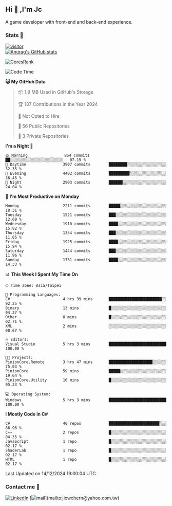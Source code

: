 ## Hi 👋 ,I'm Jc  

A game developer with front-end and back-end experience.  

### Stats  📝
[![visitor](https://visitor-badge.glitch.me/badge?page_id=jiowchern.jiowchern&style=flat-square&color=0088cc)](https://visitor-badge.glitch.me/badge?page_id=jiowchern.jiowchern&style=flat-square&color=0088cc)  
[![Anurag's GitHub stats](https://github-readme-stats.vercel.app/api?username=jiowchern&count_private=true&&show_icons=true)](https://github.com/anuraghazra/github-readme-stats)  
<!-- [![trophy](https://github-profile-trophy.vercel.app/?username=jiowchern)](https://github.com/ryo-ma/github-profile-trophy)   -->
[![CoresRank](https://cr-ss-service.azurewebsites.net/api/ScreenShot?widget=summary&username=jiowchern)](https://cr-ss-service.azurewebsites.net/api/ScreenShot?widget=summary&username=jiowchern)


<!--START_SECTION:waka-->
![Code Time](http://img.shields.io/badge/Code%20Time-1%2C343%20hrs%2035%20mins-blue)

**🐱 My GitHub Data** 

> 📦 1.9 MB Used in GitHub's Storage 
 > 
> 🏆 187 Contributions in the Year 2024
 > 
> 🚫 Not Opted to Hire
 > 
> 📜 56 Public Repositories 
 > 
> 🔑 3 Private Repositories 
 > 
**I'm a Night 🦉** 

```text
🌞 Morning                864 commits         ██░░░░░░░░░░░░░░░░░░░░░░░   07.15 % 
🌆 Daytime                3907 commits        ████████░░░░░░░░░░░░░░░░░   32.35 % 
🌃 Evening                4402 commits        █████████░░░░░░░░░░░░░░░░   36.45 % 
🌙 Night                  2903 commits        ██████░░░░░░░░░░░░░░░░░░░   24.04 % 
```
📅 **I'm Most Productive on Monday** 

```text
Monday                   2211 commits        █████░░░░░░░░░░░░░░░░░░░░   18.31 % 
Tuesday                  1521 commits        ███░░░░░░░░░░░░░░░░░░░░░░   12.60 % 
Wednesday                1910 commits        ████░░░░░░░░░░░░░░░░░░░░░   15.82 % 
Thursday                 1334 commits        ███░░░░░░░░░░░░░░░░░░░░░░   11.05 % 
Friday                   1925 commits        ████░░░░░░░░░░░░░░░░░░░░░   15.94 % 
Saturday                 1444 commits        ███░░░░░░░░░░░░░░░░░░░░░░   11.96 % 
Sunday                   1731 commits        ████░░░░░░░░░░░░░░░░░░░░░   14.33 % 
```


📊 **This Week I Spent My Time On** 

```text
🕑︎ Time Zone: Asia/Taipei

💬 Programming Languages: 
C#                       4 hrs 39 mins       ███████████████████████░░   92.25 % 
Binary                   13 mins             █░░░░░░░░░░░░░░░░░░░░░░░░   04.37 % 
Other                    8 mins              █░░░░░░░░░░░░░░░░░░░░░░░░   02.71 % 
XML                      2 mins              ░░░░░░░░░░░░░░░░░░░░░░░░░   00.67 % 

🔥 Editors: 
Visual Studio            5 hrs 3 mins        █████████████████████████   100.00 % 

🐱‍💻 Projects: 
PinionCore.Remote        3 hrs 47 mins       ███████████████████░░░░░░   75.03 % 
PinionCore               59 mins             █████░░░░░░░░░░░░░░░░░░░░   19.64 % 
PinionCore.Utility       16 mins             █░░░░░░░░░░░░░░░░░░░░░░░░   05.33 % 

💻 Operating System: 
Windows                  5 hrs 3 mins        █████████████████████████   100.00 % 
```

**I Mostly Code in C#** 

```text
C#                       40 repos            ██████████████████████░░░   86.96 % 
C++                      2 repos             █░░░░░░░░░░░░░░░░░░░░░░░░   04.35 % 
JavaScript               1 repo              █░░░░░░░░░░░░░░░░░░░░░░░░   02.17 % 
ShaderLab                1 repo              █░░░░░░░░░░░░░░░░░░░░░░░░   02.17 % 
HTML                     1 repo              █░░░░░░░░░░░░░░░░░░░░░░░░   02.17 % 
```




 Last Updated on 14/12/2024 19:00:04 UTC
<!--END_SECTION:waka-->



### Contact me 💬
[![LinkedIn](https://img.shields.io/badge/-JiowchernChen-0077B5?style==flat-square&logo=LinkedIn&logoColor=white)](https://www.linkedin.com/in/jiowchern-chen-4aaa90b7/) [![mail](https://img.shields.io/badge/-jiowchern%40yahoo.com.tw-blueviolet?style=flat-square&logo=yahoo!)](mailto:jiowchern@yahoo.com.tw)    

<!-- [![Linkedin Badge](https://img.shields.io/badge/-LinkedIn-blue?style=flat-square&logo=Linkedin&logoColor=white&link=https://www.linkedin.com/in/jiowchern-chen-4aaa90b7/)](https://www.linkedin.com/in/jiowchern-chen-4aaa90b7/) -->


<!--
**jiowchern/jiowchern** is a ✨ _special_ ✨ repository because its `README.md` (this file) appears on your GitHub profile.

Here are some ideas to get you started:

- 🔭 I’m currently working on ...
- 🌱 I’m currently learning ...
- 👯 I’m looking to collaborate on ...
- 🤔 I’m looking for help with ...
- 💬 Ask me about ...
- 📫 How to reach me: ...
- 😄 Pronouns: ...
- ⚡ Fun fact: ...
-->
